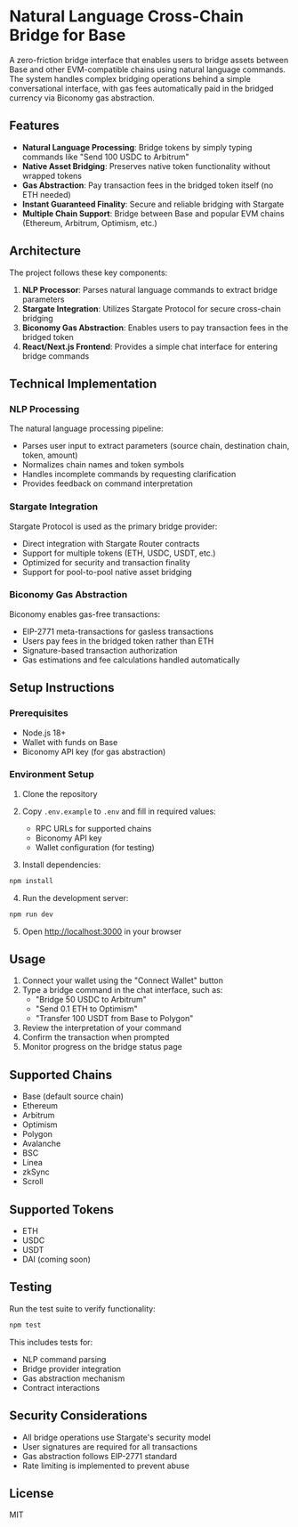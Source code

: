 # Natural Language Cross-Chain Bridge for Base

A zero-friction bridge interface that enables users to bridge assets between Base and other EVM-compatible chains using natural language commands. The system handles complex bridging operations behind a simple conversational interface, with gas fees automatically paid in the bridged currency via Biconomy gas abstraction.

## Features

- **Natural Language Processing**: Bridge tokens by simply typing commands like "Send 100 USDC to Arbitrum"
- **Native Asset Bridging**: Preserves native token functionality without wrapped tokens
- **Gas Abstraction**: Pay transaction fees in the bridged token itself (no ETH needed)
- **Instant Guaranteed Finality**: Secure and reliable bridging with Stargate
- **Multiple Chain Support**: Bridge between Base and popular EVM chains (Ethereum, Arbitrum, Optimism, etc.)

## Architecture

The project follows these key components:

1. **NLP Processor**: Parses natural language commands to extract bridge parameters
2. **Stargate Integration**: Utilizes Stargate Protocol for secure cross-chain bridging
3. **Biconomy Gas Abstraction**: Enables users to pay transaction fees in the bridged token
4. **React/Next.js Frontend**: Provides a simple chat interface for entering bridge commands

## Technical Implementation

### NLP Processing

The natural language processing pipeline:
- Parses user input to extract parameters (source chain, destination chain, token, amount)
- Normalizes chain names and token symbols
- Handles incomplete commands by requesting clarification
- Provides feedback on command interpretation

### Stargate Integration

Stargate Protocol is used as the primary bridge provider:
- Direct integration with Stargate Router contracts
- Support for multiple tokens (ETH, USDC, USDT, etc.)
- Optimized for security and transaction finality
- Support for pool-to-pool native asset bridging

### Biconomy Gas Abstraction

Biconomy enables gas-free transactions:
- EIP-2771 meta-transactions for gasless transactions
- Users pay fees in the bridged token rather than ETH
- Signature-based transaction authorization
- Gas estimations and fee calculations handled automatically

## Setup Instructions

### Prerequisites

- Node.js 18+
- Wallet with funds on Base
- Biconomy API key (for gas abstraction)

### Environment Setup

1. Clone the repository
2. Copy `.env.example` to `.env` and fill in required values:
   - RPC URLs for supported chains
   - Biconomy API key
   - Wallet configuration (for testing)

3. Install dependencies:
```bash
npm install
```

4. Run the development server:
```bash
npm run dev
```

5. Open [http://localhost:3000](http://localhost:3000) in your browser

## Usage

1. Connect your wallet using the "Connect Wallet" button
2. Type a bridge command in the chat interface, such as:
   - "Bridge 50 USDC to Arbitrum"
   - "Send 0.1 ETH to Optimism"
   - "Transfer 100 USDT from Base to Polygon"
3. Review the interpretation of your command
4. Confirm the transaction when prompted
5. Monitor progress on the bridge status page

## Supported Chains

- Base (default source chain)
- Ethereum
- Arbitrum
- Optimism
- Polygon
- Avalanche
- BSC
- Linea
- zkSync
- Scroll

## Supported Tokens

- ETH
- USDC
- USDT
- DAI (coming soon)

## Testing

Run the test suite to verify functionality:

```bash
npm test
```

This includes tests for:
- NLP command parsing
- Bridge provider integration
- Gas abstraction mechanism
- Contract interactions

## Security Considerations

- All bridge operations use Stargate's security model
- User signatures are required for all transactions
- Gas abstraction follows EIP-2771 standard
- Rate limiting is implemented to prevent abuse

## License

MIT 